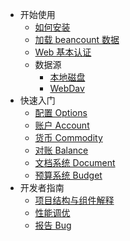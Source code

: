 <!-- docs/_sidebar.md -->

- 开始使用
  - [如何安装](installation.md)
  - [加载 beancount 数据](beancount_launch.md)
  - [Web 基本认证](basic_auth.md)
  - 数据源
    - [本地磁盘](datasource-fs.md)
    - [WebDav](datasource-webdav.md)
- 快速入门
  - [配置 Options](options.md)
  - [账户 Account](directive_account.md)
  - [货币 Commodity](commodity.md)
  - [对账 Balance](balance.md)
  - [文档系统 Document](document.md)
  - [预算系统 Budget](budget.md)
- 开发者指南
  - [项目结构与组件解释](project-structure.md)
  - [性能调优](optimization.md)
  - [报告 Bug](bug-report.md)